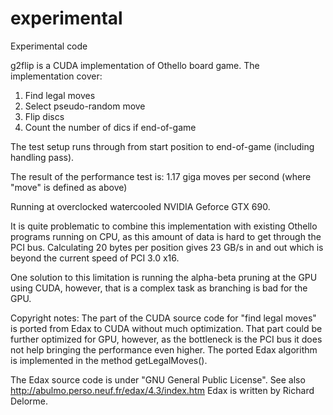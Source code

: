 experimental
============

Experimental code

g2flip is a CUDA implementation of Othello board game. The implementation cover:<br>
1) Find legal moves<br>
2) Select pseudo-random move<br>
3) Flip discs<br>
4) Count the number of dics if end-of-game<br>

The test setup runs through from start position to end-of-game (including handling pass).

The result of the performance test is:
1.17 giga moves per second (where "move" is defined as above)

Running at overclocked watercooled NVIDIA Geforce GTX 690.

It is quite problematic to combine this implementation with existing Othello programs running on CPU, as this amount of data is hard to get through the PCI bus.
Calculating 20 bytes per position gives 23 GB/s in and out which is beyond the current speed of PCI 3.0 x16.

One solution to this limitation is running the alpha-beta pruning at the GPU using CUDA, however, that is a complex task as branching is bad for the GPU.


Copyright notes:
The part of the CUDA source code for "find legal moves" is ported from Edax to CUDA without much optimization. That part could be further optimized for GPU, however, as the bottleneck is the PCI bus it does not help bringing the performance even higher.
The ported Edax algorithm is implemented in the method getLegalMoves().

The Edax source code is under "GNU General Public License". See also http://abulmo.perso.neuf.fr/edax/4.3/index.htm 
Edax is written by Richard Delorme.

